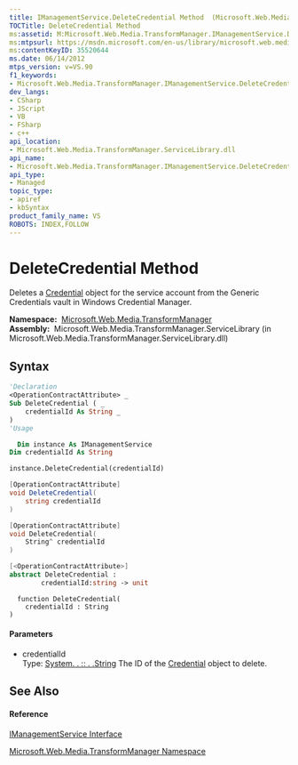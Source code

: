```yaml
---
title: IManagementService.DeleteCredential Method  (Microsoft.Web.Media.TransformManager)
TOCTitle: DeleteCredential Method
ms:assetid: M:Microsoft.Web.Media.TransformManager.IManagementService.DeleteCredential(System.String)
ms:mtpsurl: https://msdn.microsoft.com/en-us/library/microsoft.web.media.transformmanager.imanagementservice.deletecredential(v=VS.90)
ms:contentKeyID: 35520644
ms.date: 06/14/2012
mtps_version: v=VS.90
f1_keywords:
- Microsoft.Web.Media.TransformManager.IManagementService.DeleteCredential
dev_langs:
- CSharp
- JScript
- VB
- FSharp
- c++
api_location:
- Microsoft.Web.Media.TransformManager.ServiceLibrary.dll
api_name:
- Microsoft.Web.Media.TransformManager.IManagementService.DeleteCredential
api_type:
- Managed
topic_type:
- apiref
- kbSyntax
product_family_name: VS
ROBOTS: INDEX,FOLLOW
---
```


# DeleteCredential Method

Deletes a [Credential](credential-class-microsoft-web-media-transformmanager.md) object for the service account from the Generic Credentials vault in Windows Credential Manager.

**Namespace:**  [Microsoft.Web.Media.TransformManager](microsoft-web-media-transformmanager-namespace.md)  
**Assembly:**  Microsoft.Web.Media.TransformManager.ServiceLibrary (in Microsoft.Web.Media.TransformManager.ServiceLibrary.dll)

## Syntax

``` vb
'Declaration
<OperationContractAttribute> _
Sub DeleteCredential ( _
    credentialId As String _
)
'Usage

  Dim instance As IManagementService
Dim credentialId As String

instance.DeleteCredential(credentialId)
```

``` csharp
[OperationContractAttribute]
void DeleteCredential(
    string credentialId
)
```

``` c++
[OperationContractAttribute]
void DeleteCredential(
    String^ credentialId
)
```

``` fsharp
[<OperationContractAttribute>]
abstract DeleteCredential : 
        credentialId:string -> unit 
```

``` jscript
  function DeleteCredential(
    credentialId : String
)
```

#### Parameters

  - credentialId  
    Type: [System. . :: . .String](https://msdn.microsoft.com/en-us/library/s1wwdcbf\(v=vs.90\))  
    The ID of the [Credential](credential-class-microsoft-web-media-transformmanager.md) object to delete.  

## See Also

#### Reference

[IManagementService Interface](imanagementservice-interface-microsoft-web-media-transformmanager.md)

[Microsoft.Web.Media.TransformManager Namespace](microsoft-web-media-transformmanager-namespace.md)


